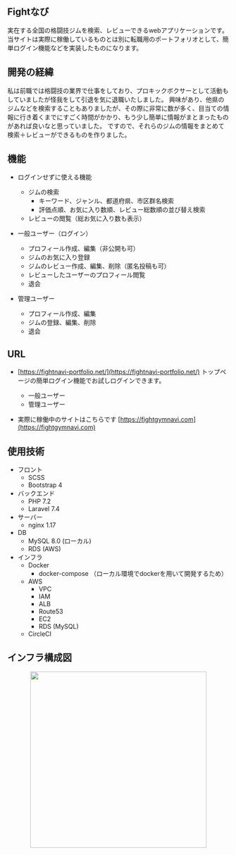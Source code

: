 ## Fightなび

実在する全国の格闘技ジムを検索、レビューできるwebアプリケーションです。
当サイトは実際に稼働しているものとは別に転職用のポートフォリオとして、簡単ログイン機能などを実装したものになります。

## 開発の経緯

私は前職では格闘技の業界で仕事をしており、プロキックボクサーとして活動もしていましたが怪我をして引退を気に退職いたしました。
興味があり、他県のジムなどを検索することもありましたが、その際に非常に数が多く、目当ての情報に行き着くまでにすごく時間がかかり、もう少し簡単に情報がまとまったものがあれば良いなと思っていました。
ですので、それらのジムの情報をまとめて検索＋レビューができるものを作りました。

## 機能
  - ログインせずに使える機能
    - ジムの検索
      - キーワード、ジャンル、都道府県、市区群名検索
      - 評価点順、お気に入り数順、レビュー総数順の並び替え検索
    - レビューの閲覧（総お気に入り数も表示）

  - 一般ユーザー（ログイン）
    - プロフィール作成、編集（非公開も可）
    - ジムのお気に入り登録
    - ジムのレビュー作成、編集、削除（匿名投稿も可）
    - レビューしたユーザーのプロフィール閲覧
    - 退会

  - 管理ユーザー
    - プロフィール作成、編集
    - ジムの登録、編集、削除
    - 退会


## URL

- [https://fightnavi-portfolio.net/](https://fightnavi-portfolio.net/)
トップページの簡単ログイン機能でお試しログインできます。
    - 一般ユーザー
    - 管理ユーザー

- 実際に稼働中のサイトはこちらです [https://fightgymnavi.com](https://fightgymnavi.com)


## 使用技術
- フロント
  - SCSS
  - Bootstrap 4
- バックエンド
  - PHP 7.2
  - Laravel 7.4
- サーバー
  - nginx 1.17
- DB
  - MySQL 8.0 (ローカル)
  - RDS (AWS)
- インフラ
  - Docker
    - docker-compose （ローカル環境でdockerを用いて開発するため）
  - AWS
    - VPC
    - IAM
    - ALB
    - Route53
    - EC2
    - RDS (MySQL)
  - CircleCI

## インフラ構成図
<p align="center"><img src="https://github.com/TakahiroTsukida/fight_navi/issues/3#issue-637086600" width="400"></p>
